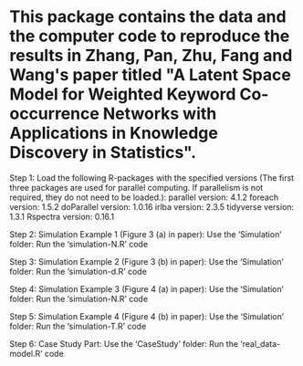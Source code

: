 # This package contains the data and the computer code to reproduce the results in Zhang, Pan, Zhu, Fang and Wang's paper titled "A Latent Space Model for Weighted Keyword Co-occurrence Networks with Applications in Knowledge Discovery in Statistics".
Step 1: Load the following R-packages with the specified versions (The first three packages are used for parallel computing. If parallelism is not required, they do not need to be loaded.): 
	parallel version: 4.1.2
	foreach version: 1.5.2
	doParallel version: 1.0.16
	irlba version: 2.3.5
	tidyverse version: 1.3.1
	Rspectra version: 0.16.1

Step 2: Simulation Example 1 (Figure 3 (a) in paper): Use the ‘Simulation’ folder:
	Run the ‘simulation-N.R’ code

Step 3: Simulation Example 2 (Figure 3 (b) in paper): Use the ‘Simulation’ folder:
	Run the ‘simulation-d.R’ code

Step 4: Simulation Example 3 (Figure 4 (a) in paper): Use the ‘Simulation’ folder:
	Run the ‘simulation-N.R’ code

Step 5: Simulation Example 4 (Figure 4 (b) in paper): Use the ‘Simulation’ folder:
	Run the ‘simulation-T.R’ code

Step 6: Case Study Part: Use the ‘CaseStudy’ folder:
	Run the ‘real_data-model.R’ code
